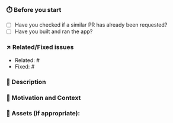 <!-- 
🚨🚨🚨🚨🚨🚨🚨🚨🚨🚨🚨🚨🚨🚨🚨🚨🚨🚨🚨🚨🚨
I ACKNOWLEDGE THE FOLLOWING BEFORE PROCEEDING:
My Pull Request follows the contributing guidlines, available at
https://github.com/fluenthub-community/FluentHub/blob/main/.github/CONTRIBUTING.md
-->

### ⏱️ Before you start
<!-- Put an 'x' in the brackets to tick -->

- [ ] Have you checked if a similar PR has already been requested? 
- [ ] Have you built and ran the app?

### ↗️ Related/Fixed issues
<!-- Address related/fixed issues with this format: #issueid -->

- Related: #
- Fixed: #

### 📄 Description
<!-- Details of changes are listed here -->



### 💭 Motivation and Context
<!-- Items resolved/related issues by this PR. -->



### 📸 Assets (if appropriate):
<!-- A list of assets (screenshots, mockups) relevant to this pull request. -->


